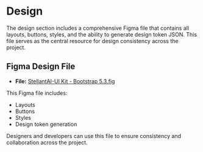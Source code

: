 # Design

The design section includes a comprehensive Figma file that contains all layouts, buttons, styles, and the ability to generate design token JSON. This file serves as the central resource for design consistency across the project.

## Figma Design File

- **File:** [StellantAI-UI Kit - Bootstrap 5.3.fig](design/StellantAI-UI%20Kit%20-%20Bootstrap%205.3.fig)

This Figma file includes:
- Layouts
- Buttons
- Styles
- Design token generation

Designers and developers can use this file to ensure consistency and collaboration across the project. 